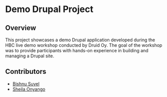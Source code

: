 # Demo Drupal Project
## Overview
This project showcases a demo Drupal application developed during the HBC live demo workshop conducted by Druid Oy. The goal of the workshop was to provide participants with hands-on experience in building and managing a Drupal site.

## Contributors
- [Bishnu Suyel](https://github.com/bishnu-suyel)
- [Sheila Onyango](https://github.com/SheilaOnyango)